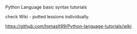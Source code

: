 Python Language basic syntax tutorials

check Wiki - putted lessions individually.

https://github.com/tomaslt99/Python-language-tutorials/wiki
